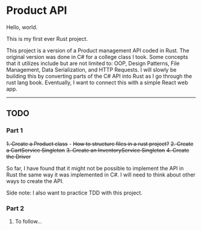 # Product API

Hello, world.

This is my first ever Rust project.

This project is a version of a Product management API coded in Rust. The original version was done in C# for a college class I took. Some concepts that it utilizes include but are not limited to: OOP, Design Patterns, File Management, Data Serialization, and HTTP Requests.  I will slowly be building this by converting parts of the C# API into Rust as I go through the rust lang book. Eventually, I want to connect this with a simple React web app.

---

## TODO

### Part 1

~~1. Create a Product class~~
    - ~~How to structure files in a rust project?~~
~~2. Create a CartService Singleton~~
~~3. Create an InventoryService Singleton~~
~~4. Create the Driver~~

So far, I have found that it might not be possible to implement the API in Rust the same way it was implemented in C#. I will need to think about other ways to create the API.

Side note: I also want to practice TDD with this project.

### Part 2

1. To follow...
